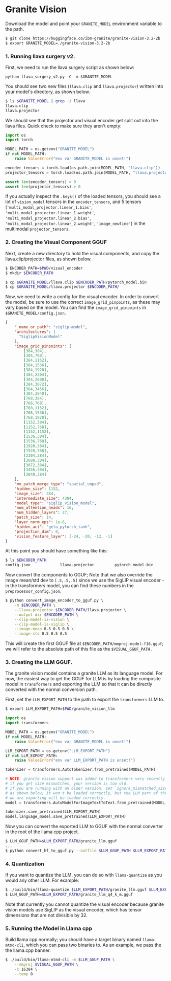 # Granite Vision

Download the model and point your `GRANITE_MODEL` environment variable to the path.

```bash
$ git clone https://huggingface.co/ibm-granite/granite-vision-3.2-2b
$ export GRANITE_MODEL=./granite-vision-3.2-2b
```


### 1. Running llava surgery v2.
First, we need to run the llava surgery script as shown below:

`python llava_surgery_v2.py -C -m $GRANITE_MODEL`

You should see two new files (`llava.clip` and `llava.projector`) written into your model's directory, as shown below.

```bash
$ ls $GRANITE_MODEL | grep -i llava
llava.clip
llava.projector
```

We should see that the projector and visual encoder get split out into the llava files. Quick check to make sure they aren't empty:
```python
import os
import torch

MODEL_PATH = os.getenv("GRANITE_MODEL")
if not MODEL_PATH:
    raise ValueError("env var GRANITE_MODEL is unset!")

encoder_tensors = torch.load(os.path.join(MODEL_PATH, "llava.clip"))
projector_tensors = torch.load(os.path.join(MODEL_PATH, "llava.projector"))

assert len(encoder_tensors) > 0
assert len(projector_tensors) > 0
```

If you actually inspect the `.keys()` of the loaded tensors, you should see a lot of `vision_model` tensors in the `encoder_tensors`, and 5 tensors (`'multi_modal_projector.linear_1.bias'`, `'multi_modal_projector.linear_1.weight'`, `'multi_modal_projector.linear_2.bias'`, `'multi_modal_projector.linear_2.weight'`, `'image_newline'`) in the multimodal `projector_tensors`.


### 2. Creating the Visual Component GGUF
Next, create a new directory to hold the visual components, and copy the llava.clip/projector files, as shown below.

```bash
$ ENCODER_PATH=$PWD/visual_encoder
$ mkdir $ENCODER_PATH

$ cp $GRANITE_MODEL/llava.clip $ENCODER_PATH/pytorch_model.bin
$ cp $GRANITE_MODEL/llava.projector $ENCODER_PATH/
```

Now, we need to write a config for the visual encoder. In order to convert the model, be sure to use the correct `image_grid_pinpoints`, as these may vary based on the model. You can find the `image_grid_pinpoints` in `$GRANITE_MODEL/config.json`.

```json
{
    "_name_or_path": "siglip-model",
    "architectures": [
      "SiglipVisionModel"
    ],
    "image_grid_pinpoints": [
        [384,384],
        [384,768],
        [384,1152],
        [384,1536],
        [384,1920],
        [384,2304],
        [384,2688],
        [384,3072],
        [384,3456],
        [384,3840],
        [768,384],
        [768,768],
        [768,1152],
        [768,1536],
        [768,1920],
        [1152,384],
        [1152,768],
        [1152,1152],
        [1536,384],
        [1536,768],
        [1920,384],
        [1920,768],
        [2304,384],
        [2688,384],
        [3072,384],
        [3456,384],
        [3840,384]
    ],
    "mm_patch_merge_type": "spatial_unpad",
    "hidden_size": 1152,
    "image_size": 384,
    "intermediate_size": 4304,
    "model_type": "siglip_vision_model",
    "num_attention_heads": 16,
    "num_hidden_layers": 27,
    "patch_size": 14,
    "layer_norm_eps": 1e-6,
    "hidden_act": "gelu_pytorch_tanh",
    "projection_dim": 0,
    "vision_feature_layer": [-24, -20, -12, -1]
}
```

At this point you should have something like this:
```bash
$ ls $ENCODER_PATH
config.json             llava.projector         pytorch_model.bin
```

Now convert the components to GGUF; Note that we also override the image mean/std dev to `[.5,.5,.5]` since we use the SigLIP visual encoder - in the transformers model, you can find these numbers in the `preprocessor_config.json`.
```bash
$ python convert_image_encoder_to_gguf.py \
    -m $ENCODER_PATH \
    --llava-projector $ENCODER_PATH/llava.projector \
    --output-dir $ENCODER_PATH \
    --clip-model-is-vision \
    --clip-model-is-siglip \
    --image-mean 0.5 0.5 0.5 \
    --image-std 0.5 0.5 0.5
```

This will create the first GGUF file at `$ENCODER_PATH/mmproj-model-f16.gguf`; we will refer to the absolute path of this file as the `$VISUAL_GGUF_PATH.`


### 3. Creating the LLM GGUF.
The granite vision model contains a granite LLM as its language model. For now, the easiest way to get the GGUF for LLM is by loading the composite model in `transformers` and exporting the LLM so that it can be directly converted with the normal conversion path.

First, set the `LLM_EXPORT_PATH` to the path to export the `transformers` LLM to.
```bash
$ export LLM_EXPORT_PATH=$PWD/granite_vision_llm
```

```python
import os
import transformers

MODEL_PATH = os.getenv("GRANITE_MODEL")
if not MODEL_PATH:
    raise ValueError("env var GRANITE_MODEL is unset!")

LLM_EXPORT_PATH = os.getenv("LLM_EXPORT_PATH")
if not LLM_EXPORT_PATH:
    raise ValueError("env var LLM_EXPORT_PATH is unset!")

tokenizer = transformers.AutoTokenizer.from_pretrained(MODEL_PATH)

# NOTE: granite vision support was added to transformers very recently (4.49);
# if you get size mismatches, your version is too old.
# If you are running with an older version, set `ignore_mismatched_sizes=True`
# as shown below; it won't be loaded correctly, but the LLM part of the model that
# we are exporting will be loaded correctly.
model = transformers.AutoModelForImageTextToText.from_pretrained(MODEL_PATH, ignore_mismatched_sizes=True)

tokenizer.save_pretrained(LLM_EXPORT_PATH)
model.language_model.save_pretrained(LLM_EXPORT_PATH)
```

Now you can convert the exported LLM to GGUF with the normal converter in the root of the llama cpp project.
```bash
$ LLM_GGUF_PATH=$LLM_EXPORT_PATH/granite_llm.gguf
...
$ python convert_hf_to_gguf.py --outfile $LLM_GGUF_PATH $LLM_EXPORT_PATH
```


### 4. Quantization
If you want to quantize the LLM, you can do so with `llama-quantize` as you would any other LLM. For example:
```bash
$ ./build/bin/llama-quantize $LLM_EXPORT_PATH/granite_llm.gguf $LLM_EXPORT_PATH/granite_llm_q4_k_m.gguf Q4_K_M
$ LLM_GGUF_PATH=$LLM_EXPORT_PATH/granite_llm_q4_k_m.gguf
```

Note that currently you cannot quantize the visual encoder because granite vision models use SigLIP as the visual encoder, which has tensor dimensions that are not divisible by 32.


### 5. Running the Model in Llama cpp
Build llama cpp normally; you should have a target binary named `llama-mtmd-cli`, which you can pass two binaries to. As an example, we pass the the llama.cpp banner.

```bash
$ ./build/bin/llama-mtmd-cli -m $LLM_GGUF_PATH \
    --mmproj $VISUAL_GGUF_PATH \
    -c 16384 \
    --temp 0
```
